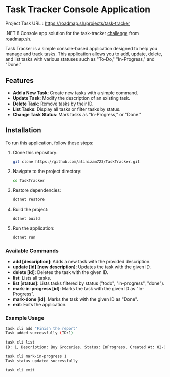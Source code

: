 # Task Tracker Console Application
Project Task URL : https://roadmap.sh/projects/task-tracker

.NET 8 Console app solution for the task-tracker [challenge](https://roadmap.sh/projects/task-tracker) from [roadmap.sh](https://roadmap.sh/).

Task Tracker is a simple console-based application designed to help you manage and track tasks. This application allows you to add, update, delete, and list tasks with various statuses such as "To-Do," "In-Progress," and "Done."

## Features

- **Add a New Task**: Create new tasks with a simple command.
- **Update Task**: Modify the description of an existing task.
- **Delete Task**: Remove tasks by their ID.
- **List Tasks**: Display all tasks or filter tasks by status.
- **Change Task Status**: Mark tasks as "In-Progress," or "Done."

## Installation

To run this application, follow these steps:

1. Clone this repository:
    ```bash
    git clone https://github.com/alinizam723/TaskTracker.git
    ```

2. Navigate to the project directory:
    ```bash
    cd TaskTracker
    ```

3. Restore dependencies:
    ```bash
    dotnet restore
    ```

4. Build the project:
    ```bash
    dotnet build
    ```

5. Run the application:
    ```bash
    dotnet run
    ```

### Available Commands

- **add [description]**: Adds a new task with the provided description.
- **update [id] [new description]**: Updates the task with the given ID.
- **delete [id]**: Deletes the task with the given ID.
- **list**: Lists all tasks.
- **list [status]**: Lists tasks filtered by status ("todo", "in-progress", "done").
- **mark-in-progress [id]**: Marks the task with the given ID as "In-Progress".
- **mark-done [id]**: Marks the task with the given ID as "Done".
- **exit**: Exits the application.

### Example Usage

```bash
task cli add "Finish the report"
Task added successfully (ID:1)

task cli list
ID: 1, Description: Buy Groceries, Status: InProgress, Created At: 02-03-2025 14:55:23, Updated At: 02-03-2025 15:33:45

task cli mark-in-progress 1
Task status updated successfully

task cli exit

